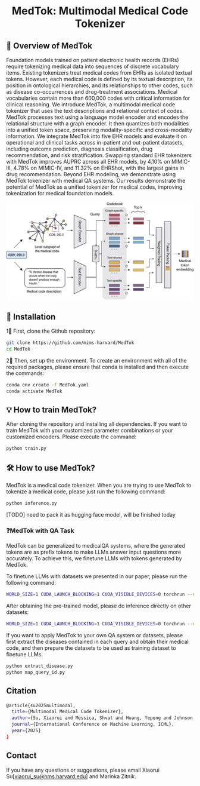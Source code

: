 <h1 align="center">
  MedTok: Multimodal Medical Code Tokenizer
</h1>

## 👀 Overview of MedTok
Foundation models trained on patient electronic health records (EHRs) require tokenizing medical data into sequences of discrete vocabulary items. Existing tokenizers treat medical codes from EHRs as isolated textual tokens. However, each medical code is defined by its textual description, its position in ontological hierarchies, and its relationships to other codes, such as disease co-occurrences and drug-treatment associations. Medical vocabularies contain more than 600,000 codes with critical information for clinical reasoning. We introduce MedTok, a multimodal medical code tokenizer that uses the text descriptions and relational context of codes. MedTok processes text using a language model encoder and encodes the relational structure with a graph encoder. It then quantizes both modalities into a unified token space, preserving modality-specific and cross-modality information. We integrate MedTok into five EHR models and evaluate it on operational and clinical tasks across in-patient and out-patient datasets, including outcome prediction, diagnosis classification, drug recommendation, and risk stratification. Swapping standard EHR tokenizers with MedTok improves AUPRC across all EHR models, by 4.10% on MIMIC-III, 4.78% on MIMIC-IV, and 11.32% on EHRShot, with the largest gains in drug recommendation. Beyond EHR modeling, we demonstrate using MedTok tokenizer with medical QA systems. Our results demonstrate the potential of MedTok as a unified tokenizer for medical codes, improving tokenization for medical foundation models.

![MedTok framework](https://github.com/mims-harvard/MedTok/blob/main/MedTok.jpg)

## 🚀 Installation

1⃣️ First, clone the Github repository:

```bash
git clone https://github.com/mims-harvard/MedTok
cd MedTok
```

2⃣️ Then, set up the environment. To create an environment with all of the required packages, please ensure that conda is installed and then execute the commands:

```bash
conda env create -f MedTok.yaml
conda activate MedTok
```

## 💡 How to train MedTok?

After cloning the repository and installing all dependencies. If you want to train MedTok with your customized parameter combinations or your customized encoders. Please execute the command:

```bash
python train.py
```

## 🛠️ How to use MedTok?
MedTok is a medical code tokenizer. When you are trying to use MedTok to tokenize a medical code, please just run the following command:

```bash
python inference.py
```
[TODO] need to pack it as hugging face model, will be finished today

### ❓MedTok with QA Task
MedTok can be generalized to medicalQA systems, where the generated tokens are as prefix tokens to make LLMs answer input questions more accurately. To achieve this, we finetune LLMs with tokens generated by MedTok.

To finetune LLMs with datasets we presented in our paper, please run the following command:
```bash
WORLD_SIZE=1 CUDA_LAUNCH_BLOCKING=1 CUDA_VISIBLE_DEVICES=0 torchrun --nproc_per_node=1 --master_port 1234 fintune_llama3.py
```
After obtaining the pre-trained model, please do inference directly on other datasets:
```bash
WORLD_SIZE=1 CUDA_LAUNCH_BLOCKING=1 CUDA_VISIBLE_DEVICES=0 torchrun --nproc_per_node=1 --master_port 1234 inference.py
```

If you want to apply MedTok to your own QA system or datasets, please first extract the diseases contained in each query and obtain their medical code, and then prepare the datasets to be used as training dataset to finetune LLMs.
```bash
python extract_disease.py
python map_query_id.py
```

## Citation
```bash
@article{su2025multimodal,
  title={Multimodal Medical Code Tokenizer},
  author={Su, Xiaorui and Messica, Shvat and Huang, Yepeng and Johnson, Ruth and Fesser, Lukas and Gao, Shanghua and Sahneh, Faryad and Zitnik, Marinka},
  journal={International Conference on Machine Learning, ICML},
  year={2025}
}
```
</details>

## Contact

If you have any questions or suggestions, please email Xiaorui Su[xiaorui_su@hms.harvard.edu] and Marinka Zitnik.

